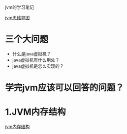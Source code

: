 jvm的学习笔记

[jvm思维导图](https://mubu.com/doc/2gXImpU6uw)

# 三个大问题

- 什么是java虚拟机？
- java虚拟机有什么用处？
- java虚拟机是怎么实现的？

#  学完jvm应该可以回答的问题？

# 1.JVM内存结构

[jvm内存结构](jvm内存结构.md)




